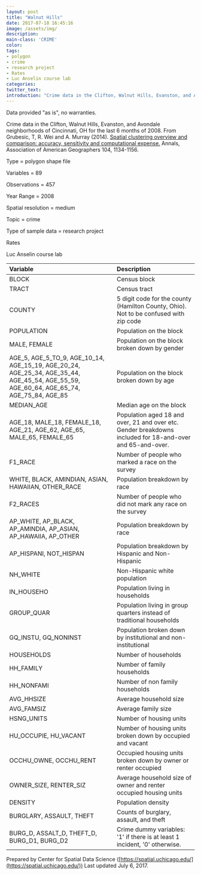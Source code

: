 ```yaml
---
layout: post
title: "Walnut Hills"
date: 2017-07-18 16:45:16
image: /assets/img/
description:
main-class: 'CRIME'
color:
tags:
- polygon
- crime
- research project
- Rates
- Luc Anselin course lab
categories:
twitter_text:
introduction: "Crime data in the Clifton, Walnut Hills, Evanston, and Avondale neighborhoods of Cincinnati, OH for the last 6 months of 2008."
---
```

<script>
  var map = L.map('map').setView([28.601151, 84.115914], 6);
  L.tileLayer('https://api.tiles.mapbox.com/v4/{id}/{z}/{x}/{y}.png?access_token=pk.eyJ1IjoibWFwYm94IiwiYSI6ImNpejY4NXVycTA2emYycXBndHRqcmZ3N3gifQ.rJcFIG214AriISLbB6B5aw', { <!--this is the URL for the walnut_hills Geojson-->
		maxZoom: 18,
		attribution: 'Map data &copy; <a href="http://openstreetmap.org">OpenStreetMap</a> contributors, ' +
			'<a href="http://creativecommons.org/licenses/by-sa/2.0/">CC-BY-SA</a>, ' +
			'Imagery © <a href="http://mapbox.com">Mapbox</a>',
		id: 'mapbox.light'
	}).addTo(map);

  map.scrollWheelZoom.disable();
  map.touchZoom.disable();
  var enableMapInteraction = function () {
      map.scrollWheelZoom.enable();
      map.touchZoom.enable();
  }
  $('#map').on('click touch', enableMapInteraction);

  // load GeoJSON from an external file
  // load GeoJSON from an external file
  $.getJSON("../data/walnut_hills.geojson",function(data){
    // add GeoJSON layer to the map once the file is loaded
    var json = L.geoJson(data);
    json.addTo(map);
    map.fitBounds(json.getBounds());
  });

</script>

Data provided "as is", no warranties.

Crime data in the Clifton, Walnut Hills, Evanston, and Avondale neighborhoods of Cincinnati, OH for the last 6 months of 2008. From Grubesic, T, R. Wei and A. Murray (2014). [Spatial clustering overview and comparison: accuracy, sensitivity and computational expense.](http://www.tandfonline.com/doi/full/10.1080/00045608.2014.958389) Annals, Association of American Geographers 104, 1134-1156.


 Type = polygon shape file

 Variables = 89

 Observations = 457

 Year Range = 2008

 Spatial resolution = medium

 Topic = crime

 Type of sample data = research project

 Rates

 Luc Anselin course lab

|Variable|Description|
|:-------|:----------|
|BLOCK|Census block|
|TRACT|Census tract|
|COUNTY|5 digit code for the county (Hamilton County, Ohio). Not to be confused with zip code|
|POPULATION|Population on the block|
|MALE, FEMALE|Population on the block broken down by gender|
|AGE\_5, AGE\_5\_TO\_9, AGE\_10\_14, AGE\_15\_19, AGE\_20\_24, AGE\_25\_34, AGE\_35\_44, AGE\_45\_54, AGE\_55\_59, AGE\_60\_64, AGE\_65\_74, AGE\_75\_84, AGE\_85|Population on the block broken down by age|
|MEDIAN\_AGE|Median age on the block|
|AGE\_18, MALE\_18, FEMALE\_18, AGE\_21, AGE\_62, AGE\_65, MALE\_65, FEMALE\_65|Population aged 18 and over, 21 and over etc. Gender breakdowns included for 18-and-over and 65-and-over.|
|F1\_RACE|Number of people who marked a race on the survey|
|WHITE, BLACK, AMINDIAN, ASIAN, HAWAIIAN, OTHER\_RACE|Population breakdown by race|
|F2\_RACES|Number of people who did not mark any race on the survey|
|AP\_WHITE, AP\_BLACK, AP\_AMINDIA, AP\_ASIAN, AP\_HAWAIIA, AP\_OTHER|Population breakdown by race|
|AP\_HISPANI, NOT\_HISPAN|Population breakdown by Hispanic and Non-Hispanic|
|NH\_WHITE|Non-Hispanic white population|
|IN\_HOUSEHO|Population living in households|
|GROUP\_QUAR|Population living in group quarters instead of traditional households|
|GQ\_INSTU, GQ\_NONINST|Population broken down by institutional and non-institutional|
|HOUSEHOLDS|Number of households|
|HH\_FAMILY|Number of family households|
|HH\_NONFAMI|Number of non family households|
|AVG\_HHSIZE|Average household size|
|AVG\_FAMSIZ|Average family size|
|HSNG\_UNITS|Number of housing units|
|HU\_OCCUPIE, HU\_VACANT|Number of housing units broken down by occupied and vacant|
|OCCHU\_OWNE, OCCHU\_RENT|Occupied housing units broken down by owner or renter occupied|
|OWNER\_SIZE, RENTER\_SIZ|Average household size of owner and renter occupied housing units|
|DENSITY|Population density|
|BURGLARY, ASSAULT, THEFT|Counts of burglary, assault, and theft|
|BURG\_D, ASSALT\_D, THEFT\_D, BURG\_D1, BURG\_D2|Crime dummy variables: '1' if there is at least 1 incident, '0' otherwise.|

Prepared by Center for Spatial Data Science ([https://spatial.uchicago.edu/](https://spatial.uchicago.edu/))
 Last updated July 6, 2017.
